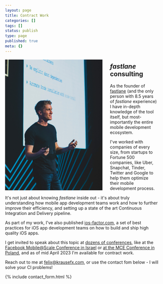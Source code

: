```yaml
---
layout: page
title: Contract Work
categories: []
tags: []
status: publish
type: page
published: true
meta: {}
---
```


<div id="krause-wrapper">
  <img src="/assets/speaking/FelixKrause1_cropped.jpg" id="felix-krause-speaking" />
</div>

## _fastlane_ consulting

As the founder of [fastlane](https://fastlane.tools) (and the only person with 8.5 years of _fastlane_ experience) I have in-depth knowledge of the tool itself, but most-importantly the entire mobile development ecosystem. 

I've worked with companies of every size, from startups to Fortune 500 companies, like Uber, Snapchat, Tinder, Twitter and Google to help them optimize their mobile development process.

It's not just about knowing _fastlane_ inside out - it's about truly understanding how mobile app development teams work and how to further improve their efficiency, and setting up a state of the art Continuous Integration and Delivery pipeline. 

As part of my work, I've also published [ios-factor.com](https://ios-factor.com), a set of best practices for iOS app development teams on how to build and ship high quality iOS apps.

I get invited to speak about this topic at [dozens of conferences](https://github.com/krausefx/speaking), like at the [Facebook Mobile@Scale Conference in Israel](https://www.facebook.com/watch/?v=2164710343846256) or [at the MCE Conference in Poland](https://www.youtube.com/watch?v=wOtANfkh2bI), and as of mid April 2023 I'm available for contract work.

Reach out to me at [felix@krausefx.com](mailto:felix@krausefx.com), or use the contact fom below - I will solve your CI problems!

{% include contact_form.html %}

<style type="text/css">
  #felix-krause-speaking {
    margin-bottom: 10px;
    margin-top: 5px;
    float: left;
    margin-right: 25px;
    width: 320px;
  }
  @media only screen and (max-width: 600px) {
    #felix-krause-speaking {
      float: none;
      width: 40%;
    }
    #krause-wrapper {
      text-align: center;
    }
  }
</style>
